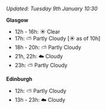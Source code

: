*Updated: Tuesday 9th January 10:30*

**Glasgow**

* 12h - 16h: :sunny: Clear
* 17h: :partly_sunny: Partly Cloudy [:sunny: as of 10h]
* 18h - 20h: :partly_sunny: Partly Cloudy
* 21h, 22h: :cloud: Cloudy
* 23h: :partly_sunny: Partly Cloudy

**Edinburgh**

* 12h: :partly_sunny: Partly Cloudy
* 13h - 23h: :cloud: Cloudy
